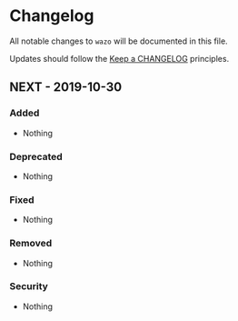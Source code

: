 # Changelog

All notable changes to `wazo` will be documented in this file.

Updates should follow the [Keep a CHANGELOG](http://keepachangelog.com/) principles.

## NEXT - 2019-10-30

### Added
- Nothing

### Deprecated
- Nothing

### Fixed
- Nothing

### Removed
- Nothing

### Security
- Nothing
